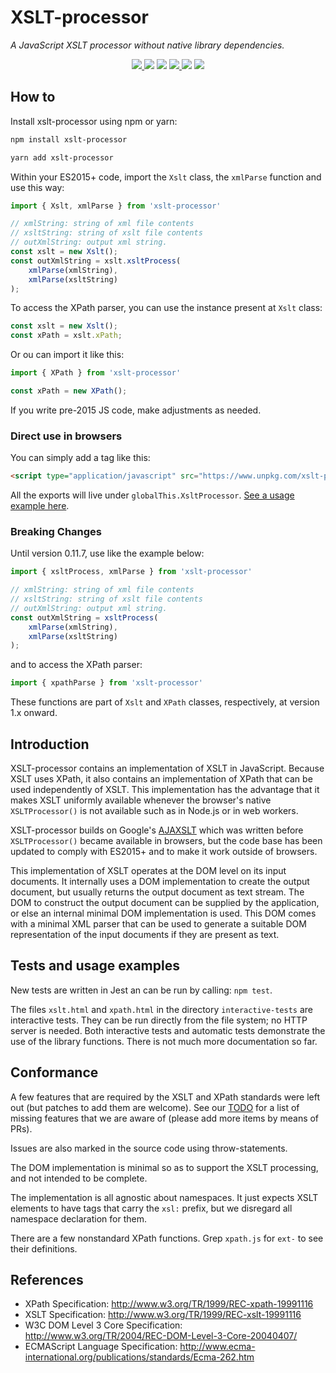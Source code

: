 # XSLT-processor

_A JavaScript XSLT processor without native library dependencies._

  <p align="center">
    <a href="https://github.com/DesignLiquido/xslt-processor/issues" target="_blank">
      <img src="https://img.shields.io/github/issues/Designliquido/xslt-processor" />
    </a>
    <img src="https://img.shields.io/github/stars/Designliquido/xslt-processor" />
    <img src="https://img.shields.io/github/forks/Designliquido/xslt-processor" />
    <a href="https://www.npmjs.com/package/xslt-processor" target="_blank">
      <img src="https://img.shields.io/npm/v/xslt-processor" />
    </a>
    <img src="https://img.shields.io/npm/dw/xslt-processor" />
    <img src="https://img.shields.io/github/license/DesignLiquido/xslt-processor" />
  </p>

## How to

Install xslt-processor using npm or yarn:

```sh
npm install xslt-processor
```

```sh
yarn add xslt-processor
```

Within your ES2015+ code, import the `Xslt` class, the `xmlParse` function and use this way:

```js
import { Xslt, xmlParse } from 'xslt-processor'

// xmlString: string of xml file contents
// xsltString: string of xslt file contents
// outXmlString: output xml string.
const xslt = new Xslt();
const outXmlString = xslt.xsltProcess(
	xmlParse(xmlString),
	xmlParse(xsltString)
);
```

To access the XPath parser, you can use the instance present at `Xslt` class:

```js
const xslt = new Xslt();
const xPath = xslt.xPath;
```

Or ou can import it like this:

```js
import { XPath } from 'xslt-processor'

const xPath = new XPath();
```

If you write pre-2015 JS code, make adjustments as needed.

### Direct use in browsers

You can simply add a tag like this:

```html
<script type="application/javascript" src="https://www.unpkg.com/xslt-processor@1.1.2/umd/xslt-processor.js"></script>
```

All the exports will live under `globalThis.XsltProcessor`. [See a usage example here](https://github.com/DesignLiquido/xslt-processor/blob/main/interactive-tests/xslt.html). 

### Breaking Changes

Until version 0.11.7, use like the example below:

```js
import { xsltProcess, xmlParse } from 'xslt-processor'

// xmlString: string of xml file contents
// xsltString: string of xslt file contents
// outXmlString: output xml string.
const outXmlString = xsltProcess(
	xmlParse(xmlString),
	xmlParse(xsltString)
);
```

and to access the XPath parser:

```js
import { xpathParse } from 'xslt-processor'
```

These functions are part of `Xslt` and `XPath` classes, respectively, at version 1.x onward.

## Introduction

XSLT-processor contains an implementation of XSLT in JavaScript. Because XSLT uses
XPath, it also contains an implementation of XPath that can be used
independently of XSLT. This implementation has the advantage that it
makes XSLT uniformly available whenever the browser's native `XSLTProcessor()`
is not available such as in Node.js or in web workers.

XSLT-processor builds on Google's [AJAXSLT](https://github.com/4031651/ajaxslt)
which was written before `XSLTProcessor()` became available in browsers, but the
code base has been updated to comply with ES2015+ and to make it work outside of
browsers.

This implementation of XSLT operates at the DOM level on its input
documents. It internally uses a DOM implementation to create the
output document, but usually returns the output document as text
stream. The DOM to construct the output document can be supplied by
the application, or else an internal minimal DOM implementation is
used. This DOM comes with a minimal XML parser that can be used to
generate a suitable DOM representation of the input documents if they
are present as text.


## Tests and usage examples

New tests are written in Jest an can be run by calling: `npm test`.

The files `xslt.html` and `xpath.html` in the directory `interactive-tests` are interactive tests. They can be run directly from the file system; no HTTP server is needed.
Both interactive tests and automatic tests demonstrate the use of the library functions. There is not much more documentation so far.

## Conformance

A few features that are required by the XSLT and XPath standards were left out (but patches to add them are welcome).
See our [TODO](TODO.md) for a list of missing features that we are aware of (please add more items by means of PRs).

Issues are also marked in the source code using throw-statements.

The DOM implementation is minimal so as to support the XSLT processing, and not intended to be complete.

The implementation is all agnostic about namespaces. It just expects
XSLT elements to have tags that carry the `xsl:` prefix, but we disregard all namespace declaration for them.

There are a few nonstandard XPath functions. Grep `xpath.js` for `ext-` to see their definitions.

## References

- XPath Specification: http://www.w3.org/TR/1999/REC-xpath-19991116
- XSLT Specification: http://www.w3.org/TR/1999/REC-xslt-19991116
- W3C DOM Level 3 Core Specification: http://www.w3.org/TR/2004/REC-DOM-Level-3-Core-20040407/
- ECMAScript Language Specification: http://www.ecma-international.org/publications/standards/Ecma-262.htm

